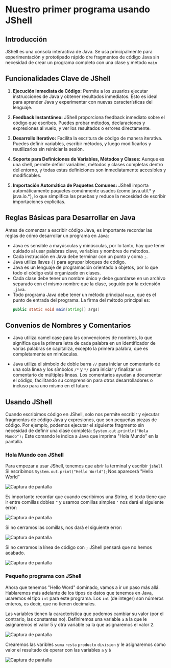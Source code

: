 # Nuestro primer programa usando JShell

## Introducción
JShell es una consola interactiva de Java. Se usa principalmente para experimentación y prototipado rápido dre fragmentos de código Java sin necesidad de crear un programa completo con una clase y método `main`

## Funcionalidades Clave de JShell
1. **Ejecución Inmediata de Código:** Permite a los usuarios ejecutar instrucciones de Java y obtener resultados inmediatos. Esto es ideal para aprender Java y experimentar con nuevas características del lenguaje.


2. **Feedback Instantáneo:** JShell proporciona feedback inmediato sobre el código que escribes. Puedes probar métodos, declaraciones y expresiones al vuelo, y ver los resultados o errores directamente.


3. **Desarrollo Iterativo:** Facilita la escritura de código de manera iterativa. Puedes definir variables, escribir métodos, y luego modificarlos y reutilizarlos sin reiniciar la sesión.


4. **Soporte para Definiciones de Variables, Métodos y Clases:** Aunque es una shell, permite definir variables, métodos y clases completas dentro del entorno, y todas estas definiciones son inmediatamente accesibles y modificables.


5. **Importación Automática de Paquetes Comunes:** JShell importa automáticamente paquetes comúnmente usados (como java.util.* y java.io.*), lo que simplifica las pruebas y reduce la necesidad de escribir importaciones explícitas.



## Reglas Básicas para Desarrollar en Java
Antes de comenzar a escribir código Java, es importante recordar las reglas de cómo desarrollar un programa en Java:
- Java es sensible a mayúsculas y minúsculas, por lo tanto, hay que tener cuidado al usar palabras clave, variables y nombres de métodos.
- Cada instrucción en Java debe terminar con un punto y coma `;`.
- Java utiliza llaves `{}` para agrupar bloques de código.
- Java es un lenguaje de programación orientado a objetos, por lo que todo el código está organizado en clases.
- Cada clase debe tener un nombre único y debe guardarse en un archivo separado con el mismo nombre que la clase, seguido por la extensión `.java`.
- Todo programa Java debe tener un método principal `main`, que es el punto de entrada del programa. La firma del método principal es:
  ```java
  public static void main(String[] args)

## Convenios de Nombres y Comentarios
- Java utiliza camel case para las convenciones de nombres, lo que significa que la primera letra de cada palabra en un identificador de varias palabras se capitaliza, excepto la primera palabra, que es completamente en minúsculas.

- Java utiliza el símbolo de doble barra `//` para iniciar un comentario de una sola línea y los símbolos `/*` y `*/` para iniciar y finalizar un comentario de múltiples líneas. Los comentarios ayudan a documentar el código, facilitando su comprensión para otros desarrolladores o incluso para uno mismo en el futuro.

## Usando JShell
Cuando escribimos código en JShell, solo nos permite escribir y ejecutar fragmentos de código Java y expresiones, que son pequeñas piezas de código. Por ejemplo, podemos ejecutar el siguiente fragmento sin necesidad de definir una clase completa:
`System.out.println("Hola Mundo");`
Este comando le indica a Java que imprima "Hola Mundo" en la pantalla.

### Hola Mundo con JShell
Para empezar a usar JShell, tenemos que abrir la terminal y escribir `jshell`
Si escribimos `System.out.print("Hello World");`Nos aparecerá "Hello World" 

![Captura de pantalla](image08.png "Vista de la imagen 08")

Es importante recordar que cuando escribimos una String, el texto tiene que ir entre comillas dobles `"` y usamos comillas simples `'` nos dará el siguiente error:

![Captura de pantalla](image09.png "Vista de la imagen 09")

Si no cerramos las comillas, nos dará el siguiente error:

![Captura de pantalla](image10.png "Vista de la imagen 10")

Si no cerramos la línea de código con `;` JShell pensará que no hemos acabado.

![Captura de pantalla](image11.png "Vista de la imagen 11")

### Pequeño programa con JShell

Ahora que tenemos "Hello Word" dominado, vamos a ir un paso más allá. Hablaremos más adelante de los tipos de datos que tenemos en Java, usaremos el tipo `int` para este programa. Los `int` (de integer) son números enteros, es decir, que no tienen decimales. 

Las variables tienen la característica que podemos cambiar su valor (por el contrario, las constantes no). Definiremos una variable `a` a la que le asignaremos el valor 5 y otra variable `b`a la que asignaremos el valor 2.

![Captura de pantalla](image12.png "Vista de la imagen 12")

Crearemos las varibles `suma` `resta` `producto` `division` y le asignaremos como valor el resultado de operar con las variables `a` y `b`

![Captura de pantalla](image13.png "Vista de la imagen 13")